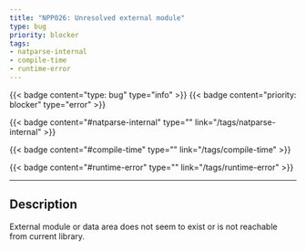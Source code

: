 ```yaml
---
title: "NPP026: Unresolved external module"
type: bug
priority: blocker
tags:
- natparse-internal 
- compile-time 
- runtime-error 
---
```


{{< badge content="type: bug" type="info" >}}
{{< badge content="priority: blocker" type="error" >}}


{{< badge content="#natparse-internal" type="" link="/tags/natparse-internal" >}}

{{< badge content="#compile-time" type="" link="/tags/compile-time" >}}

{{< badge content="#runtime-error" type="" link="/tags/runtime-error" >}}

---

## Description
External module or data area does not seem to exist or is not reachable from current library.
